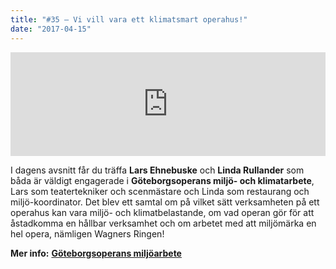 ```yaml
---
title: "#35 – Vi vill vara ett klimatsmart operahus!"
date: "2017-04-15"
---
```


<iframe src="https://w.soundcloud.com/player/?url=https%3A//api.soundcloud.com/tracks/317787384&amp;color=ff5500&amp;auto_play=false&amp;hide_related=false&amp;show_comments=true&amp;show_user=true&amp;show_reposts=false" width="100%" height="166" frameborder="no" scrolling="no"></iframe>

I dagens avsnitt får du träffa **Lars Ehnebuske** och **Linda Rullander** som båda är väldigt engagerade i **Göteborgsoperans miljö- och klimatarbete**, Lars som teatertekniker och scenmästare och Linda som restaurang och miljö-koordinator. Det blev ett samtal om på vilket sätt verksamheten på ett operahus kan vara miljö- och klimatbelastande, om vad operan gör för att åstadkomma en hållbar verksamhet och om arbetet med att miljömärka en hel opera, nämligen Wagners Ringen!

**Mer info:** **[Göteborgsoperans miljöarbete](http://sv.opera.se/om-oss/miljoarbete/)**
